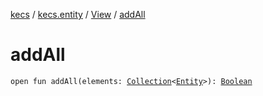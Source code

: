 [kecs](../../index.md) / [kecs.entity](../index.md) / [View](index.md) / [addAll](./add-all.md)

# addAll

`open fun addAll(elements: `[`Collection`](https://kotlinlang.org/api/latest/jvm/stdlib/kotlin.collections/-collection/index.html)`<`[`Entity`](../-entity/index.md)`>): `[`Boolean`](https://kotlinlang.org/api/latest/jvm/stdlib/kotlin/-boolean/index.html)